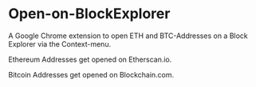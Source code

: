 # Open-on-BlockExplorer
A Google Chrome extension to open ETH and BTC-Addresses on a Block Explorer via the Context-menu.

Ethereum Addresses get opened on Etherscan.io.

Bitcoin Addresses get opened on Blockchain.com.
